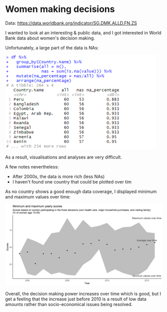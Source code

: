 # Women making decisions

Data: https://data.worldbank.org/indicator/SG.DMK.ALLD.FN.ZS

I wanted to look at an interesting & public data, and I got interested in World Bank data about women's decision making.

Unfortunately, a large part of the data is NAs:

<img src = 'nas.png'/>

As a result, visualisations and analyses are very difficult.

A few notes nevertheless:

- After 2000s, the data is more rich (less NAs)
- I haven't found one country that could be plotted over tim


As no country shows a good enough data coverage, I displayed minimum and maximum values over time:

<img src = 'plot.png'/>

Overall, the decision making power increases over time which is good, but I get a feeling that the increase just before 2010 is a result of low data amounts rather than socio-economical issues being resolved.